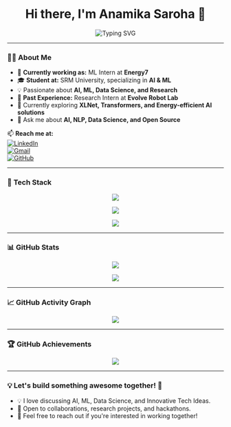 <h1 align="center">Hi there, I'm  Anamika Saroha  👋</h1>

<p align="center">
  <img src="https://readme-typing-svg.herokuapp.com?font=Fira+Code&pause=1000&color=F75C7E&width=435&lines=AI+ML+Enthusiast;Passionate+about+Innovation;Exploring+XLNet+and+Llama+Models" alt="Typing SVG" />
</p>

---

### 👨‍💻 **About Me**  
- 🔭 **Currently working as:** ML Intern at **Energy7**  
- 🎓 **Student at:** SRM University, specializing in **AI & ML**  
- 💡 Passionate about **AI, ML, Data Science, and Research**  
- 🚀 **Past Experience:** Research Intern at **Evolve Robot Lab**  
- 🌱 Currently exploring **XLNet, Transformers, and Energy-efficient AI solutions**  
- 💬 Ask me about **AI, NLP, Data Science, and Open Source**  

📫 **Reach me at:**  
[![LinkedIn](https://img.shields.io/badge/LinkedIn-0077B5?style=for-the-badge&logo=linkedin&logoColor=white)](https://www.linkedin.com/in/anamika-saroha-a8a7b126b)  
[![Gmail](https://img.shields.io/badge/Gmail-D14836?style=for-the-badge&logo=gmail&logoColor=white)](mailto:anamikasaroha7676@gmail.com)  
[![GitHub](https://img.shields.io/badge/GitHub-333?style=for-the-badge&logo=github&logoColor=white)](https://github.com/sarohaanamika)

---

### 🚀 **Tech Stack**
<p align="center">
  <img src="https://skillicons.dev/icons?i=python,c,cpp,js,html,css,react,nodejs,flask,tailwind,bootstrap" />
</p>
<p align="center">
  <img src="https://skillicons.dev/icons?i=tensorflow,pytorch,sklearn,opencv,numpy,pandas,matplotlib,plotly" />
</p>
<p align="center">
  <img src="https://skillicons.dev/icons?i=mysql,sqlite,postgres" />
</p>

---

### 📊 **GitHub Stats**
<p align="center">
  <img src="https://github-readme-stats.vercel.app/api?username=sarohaanamika&show_icons=true&theme=radical" />
</p>
<p align="center">
  <img src="https://github-readme-streak-stats.herokuapp.com/?user=sarohaanamika&theme=radical" />
</p>

---

### 📈 **GitHub Activity Graph**
<p align="center">
  <img src="https://github-readme-activity-graph.vercel.app/graph?username=sarohaanamika&theme=react-dark" />
</p>

---

### 🏆 **GitHub Achievements**
<p align="center">
  <img src="https://github-profile-trophy.vercel.app/?username=sarohaanamika&theme=discord&column=4" />
</p>

---

### 💡 **Let's build something **awesome** together! 🚀** 

- 💡 I love discussing AI, ML, Data Science, and Innovative Tech Ideas.
- 🎯 Open to collaborations, research projects, and hackathons.
- 📩 Feel free to reach out if you're interested in working together!
